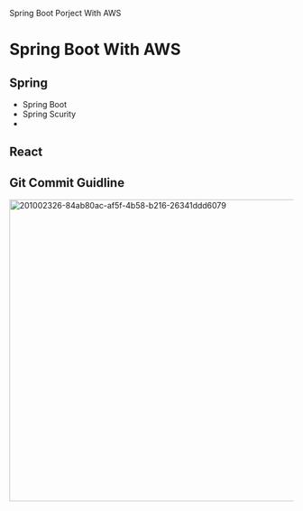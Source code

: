 Spring Boot Porject With AWS


# Spring Boot With AWS

## Spring
- Spring Boot
- Spring Scurity
- 

## React

## Git Commit Guidline
<img width="535" alt="201002326-84ab80ac-af5f-4b58-b216-26341ddd6079" src="https://github.com/junyong1111/Spring-Boot-With-AWS/assets/79856225/44ee65e8-9916-40e5-ace4-552959e71b7b">
